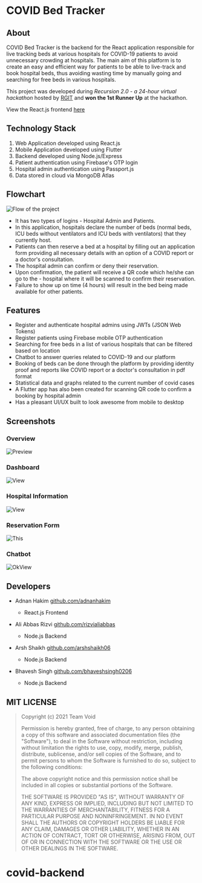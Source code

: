 
# COVID Bed Tracker

## About

COVID Bed Tracker is the backend for the React application responsible for live tracking beds at various hospitals for COVID-19 patients to avoid unnecessary crowding at hospitals. The main aim of this platform is to create an easy and efficient way for patients to be able to live-track and book hospital beds, thus avoiding wasting time by manually going and searching for free beds in various hospitals. 

This project was developed during _Recursion 2.0 - a 24-hour virtual hackathon_ hosted by [RGIT](https://www.linkedin.com/in/mctrgitofficial/) and **won the 1st Runner Up** at the hackathon.

View the React.js frontend [here](https://github.com/adnanhakim/react-covid-bed-tracker)

## Technology Stack

1. Web Application developed using React.js
2. Mobile Application developed using Flutter
3. Backend developed using Node.js/Express
5. Patient authentication using Firebase's OTP login
6. Hospital admin authentication using Passport.js 
7. Data stored in cloud via MongoDB Atlas

## Flowchart

![Flow of the project](https://i.imgur.com/ELio5lq.jpg)

- It has two types of logins - Hospital Admin and Patients. 
- In this application, hospitals declare the number of beds (normal beds, ICU beds without ventilators and ICU beds with ventilators) that they currently host. 
- Patients can then reserve a bed at a hospital by filling out an application form providing all necessary details with an option of a COVID report or a doctor's consultation. 
- The hospital admin can confirm or deny their reservation. 
- Upon confirmation, the patient will receive a QR code which he/she can go to the - hospital where it will be scanned to confirm their reservation. 
- Failure to show up on time (4 hours) will result in the bed being made available for other patients.

## Features

- Register and authenticate hospital admins using JWTs (JSON Web Tokens)
- Register patients using Firebase mobile OTP authentication
- Searching for free beds in a list of various hospitals that can be filtered based on location
- Chatbot to answer queries related to COVID-19 and our platform
- Booking of beds can be done through the platform by providing identity proof and reports like COVID report or a doctor's consultation in pdf format
- Statistical data and graphs related to the current number of covid cases 
- A Flutter app has also been created for scanning QR code to confirm a booking by hospital admin 
- Has a pleasant UI/UX built to look awesome from mobile to desktop

## Screenshots

### Overview
![Preview](https://i.imgur.com/W8op4O3.png)

### Dashboard
![View](https://i.imgur.com/utiI2Ry.png)

### Hospital Information 
![View](https://i.imgur.com/iaYN4Aq.png)

### Reservation Form
![This](https://i.imgur.com/0ofa8tr.png)

### Chatbot 
![OkView](https://i.imgur.com/dTvrsrk.png)

## Developers

-  Adnan Hakim [github.com/adnanhakim](https://github.com/adnanhakim)
   -  React.js Frontend 

-  Ali Abbas Rizvi [github.com/rizvialiabbas](https://github.com/rizvialiabbas)
   -  Node.js Backend

-  Arsh Shaikh [github.com/arshshaikh06](https://github.com/arshshaikh06)
   -  Node.js Backend

-  Bhavesh Singh [github.com/bhaveshsingh0206](https://github.com/bhaveshsingh0206)
   -  Node.js Backend

## MIT LICENSE

> Copyright (c) 2021 Team Void
>
> Permission is hereby granted, free of charge, to any person obtaining a copy
> of this software and associated documentation files (the "Software"), to deal
> in the Software without restriction, including without limitation the rights
> to use, copy, modify, merge, publish, distribute, sublicense, and/or sell
> copies of the Software, and to permit persons to whom the Software is
> furnished to do so, subject to the following conditions:
>
> The above copyright notice and this permission notice shall be included in all
> copies or substantial portions of the Software.
>
> THE SOFTWARE IS PROVIDED "AS IS", WITHOUT WARRANTY OF ANY KIND, EXPRESS OR
> IMPLIED, INCLUDING BUT NOT LIMITED TO THE WARRANTIES OF MERCHANTABILITY,
> FITNESS FOR A PARTICULAR PURPOSE AND NONINFRINGEMENT. IN NO EVENT SHALL THE
> AUTHORS OR COPYRIGHT HOLDERS BE LIABLE FOR ANY CLAIM, DAMAGES OR OTHER
> LIABILITY, WHETHER IN AN ACTION OF CONTRACT, TORT OR OTHERWISE, ARISING FROM,
> OUT OF OR IN CONNECTION WITH THE SOFTWARE OR THE USE OR OTHER DEALINGS IN THE
> SOFTWARE.
# covid-backend
